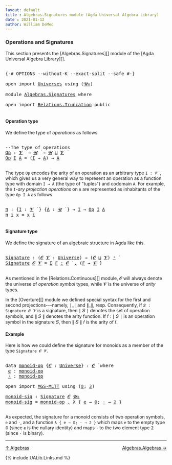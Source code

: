 ```yaml
---
layout: default
title : Algebras.Signatures module (Agda Universal Algebra Library)
date : 2021-01-12
author: William DeMeo
---
```


### <a id="operations-and-signatures">Operations and Signatures</a>

This section presents the [Algebras.Signatures][] module of the [Agda Universal Algebra Library][].

<pre class="Agda">

<a id="318" class="Symbol">{-#</a> <a id="322" class="Keyword">OPTIONS</a> <a id="330" class="Pragma">--without-K</a> <a id="342" class="Pragma">--exact-split</a> <a id="356" class="Pragma">--safe</a> <a id="363" class="Symbol">#-}</a>

<a id="368" class="Keyword">open</a> <a id="373" class="Keyword">import</a> <a id="380" href="Universes.html" class="Module">Universes</a> <a id="390" class="Keyword">using</a> <a id="396" class="Symbol">(</a><a id="397" href="Agda.Primitive.html#590" class="Primitive">𝓤₀</a><a id="399" class="Symbol">)</a>

<a id="402" class="Keyword">module</a> <a id="409" href="Algebras.Signatures.html" class="Module">Algebras.Signatures</a> <a id="429" class="Keyword">where</a>

<a id="436" class="Keyword">open</a> <a id="441" class="Keyword">import</a> <a id="448" href="Relations.Truncation.html" class="Module">Relations.Truncation</a> <a id="469" class="Keyword">public</a>

</pre>



#### <a id="operation-type">Operation type</a>

We define the type of *operations* as follows.

<pre class="Agda">

<a id="601" class="Comment">--The type of operations</a>
<a id="Op"></a><a id="626" href="Algebras.Signatures.html#626" class="Function">Op</a> <a id="629" class="Symbol">:</a> <a id="631" href="Universes.html#262" class="Generalizable">𝓥</a> <a id="633" href="Universes.html#403" class="Function Operator">̇</a> <a id="635" class="Symbol">→</a> <a id="637" href="Universes.html#260" class="Generalizable">𝓤</a> <a id="639" href="Universes.html#403" class="Function Operator">̇</a> <a id="641" class="Symbol">→</a> <a id="643" href="Universes.html#260" class="Generalizable">𝓤</a> <a id="645" href="Agda.Primitive.html#636" class="Primitive Operator">⊔</a> <a id="647" href="Universes.html#262" class="Generalizable">𝓥</a> <a id="649" href="Universes.html#403" class="Function Operator">̇</a>
<a id="651" href="Algebras.Signatures.html#626" class="Function">Op</a> <a id="654" href="Algebras.Signatures.html#654" class="Bound">I</a> <a id="656" href="Algebras.Signatures.html#656" class="Bound">A</a> <a id="658" class="Symbol">=</a> <a id="660" class="Symbol">(</a><a id="661" href="Algebras.Signatures.html#654" class="Bound">I</a> <a id="663" class="Symbol">→</a> <a id="665" href="Algebras.Signatures.html#656" class="Bound">A</a><a id="666" class="Symbol">)</a> <a id="668" class="Symbol">→</a> <a id="670" href="Algebras.Signatures.html#656" class="Bound">A</a>

</pre>

The type `Op` encodes the arity of an operation as an arbitrary type `I : 𝓥 ̇`, which gives us a very general way to represent an operation as a function type with domain `I → A` (the type of "tuples") and codomain `A`. For example, the `I`-*ary projection operations* on `A` are represented as inhabitants of the type `Op I A` as follows.

<pre class="Agda">

<a id="π"></a><a id="1040" href="Algebras.Signatures.html#1040" class="Function">π</a> <a id="1042" class="Symbol">:</a> <a id="1044" class="Symbol">{</a><a id="1045" href="Algebras.Signatures.html#1045" class="Bound">I</a> <a id="1047" class="Symbol">:</a> <a id="1049" href="Universes.html#262" class="Generalizable">𝓥</a> <a id="1051" href="Universes.html#403" class="Function Operator">̇</a> <a id="1053" class="Symbol">}</a> <a id="1055" class="Symbol">{</a><a id="1056" href="Algebras.Signatures.html#1056" class="Bound">A</a> <a id="1058" class="Symbol">:</a> <a id="1060" href="Universes.html#260" class="Generalizable">𝓤</a> <a id="1062" href="Universes.html#403" class="Function Operator">̇</a> <a id="1064" class="Symbol">}</a> <a id="1066" class="Symbol">→</a> <a id="1068" href="Algebras.Signatures.html#1045" class="Bound">I</a> <a id="1070" class="Symbol">→</a> <a id="1072" href="Algebras.Signatures.html#626" class="Function">Op</a> <a id="1075" href="Algebras.Signatures.html#1045" class="Bound">I</a> <a id="1077" href="Algebras.Signatures.html#1056" class="Bound">A</a>
<a id="1079" href="Algebras.Signatures.html#1040" class="Function">π</a> <a id="1081" href="Algebras.Signatures.html#1081" class="Bound">i</a> <a id="1083" href="Algebras.Signatures.html#1083" class="Bound">x</a> <a id="1085" class="Symbol">=</a> <a id="1087" href="Algebras.Signatures.html#1083" class="Bound">x</a> <a id="1089" href="Algebras.Signatures.html#1081" class="Bound">i</a>

</pre>


#### <a id="signature-type">Signature type</a>

We define the signature of an algebraic structure in Agda like this.


<pre class="Agda">

<a id="Signature"></a><a id="1238" href="Algebras.Signatures.html#1238" class="Function">Signature</a> <a id="1248" class="Symbol">:</a> <a id="1250" class="Symbol">(</a><a id="1251" href="Algebras.Signatures.html#1251" class="Bound">𝓞</a> <a id="1253" href="Algebras.Signatures.html#1253" class="Bound">𝓥</a> <a id="1255" class="Symbol">:</a> <a id="1257" href="Universes.html#205" class="Postulate">Universe</a><a id="1265" class="Symbol">)</a> <a id="1267" class="Symbol">→</a> <a id="1269" class="Symbol">(</a><a id="1270" href="Algebras.Signatures.html#1251" class="Bound">𝓞</a> <a id="1272" href="Agda.Primitive.html#636" class="Primitive Operator">⊔</a> <a id="1274" href="Algebras.Signatures.html#1253" class="Bound">𝓥</a><a id="1275" class="Symbol">)</a> <a id="1277" href="Universes.html#181" class="Primitive Operator">⁺</a> <a id="1279" href="Universes.html#403" class="Function Operator">̇</a>
<a id="1281" href="Algebras.Signatures.html#1238" class="Function">Signature</a> <a id="1291" href="Algebras.Signatures.html#1291" class="Bound">𝓞</a> <a id="1293" href="Algebras.Signatures.html#1293" class="Bound">𝓥</a> <a id="1295" class="Symbol">=</a> <a id="1297" href="MGS-MLTT.html#3074" class="Function">Σ</a> <a id="1299" href="Algebras.Signatures.html#1299" class="Bound">F</a> <a id="1301" href="MGS-MLTT.html#3074" class="Function">꞉</a> <a id="1303" href="Algebras.Signatures.html#1291" class="Bound">𝓞</a> <a id="1305" href="Universes.html#403" class="Function Operator">̇</a> <a id="1307" href="MGS-MLTT.html#3074" class="Function">,</a> <a id="1309" class="Symbol">(</a><a id="1310" href="Algebras.Signatures.html#1299" class="Bound">F</a> <a id="1312" class="Symbol">→</a> <a id="1314" href="Algebras.Signatures.html#1293" class="Bound">𝓥</a> <a id="1316" href="Universes.html#403" class="Function Operator">̇</a><a id="1317" class="Symbol">)</a>

</pre>

As mentioned in the [Relations.Continuous][] module, 𝓞 will always denote the universe of *operation symbol* types, while 𝓥 is the universe of *arity* types.

In the [Overture][] module we defined special syntax for the first and second projections---namely, ∣\_∣ and ∥\_∥, resp. Consequently, if `𝑆 : Signature 𝓞 𝓥` is a signature, then ∣ 𝑆 ∣ denotes the set of operation symbols, and ∥ 𝑆 ∥ denotes the arity function. If 𝑓 : ∣ 𝑆 ∣ is an operation symbol in the signature 𝑆, then ∥ 𝑆 ∥ 𝑓 is the arity of 𝑓.



#### <a id="Example">Example</a>

Here is how we could define the signature for monoids as a member of the type `Signature 𝓞 𝓥`.

<pre class="Agda">

<a id="1987" class="Keyword">data</a> <a id="monoid-op"></a><a id="1992" href="Algebras.Signatures.html#1992" class="Datatype">monoid-op</a> <a id="2002" class="Symbol">{</a><a id="2003" href="Algebras.Signatures.html#2003" class="Bound">𝓞</a> <a id="2005" class="Symbol">:</a> <a id="2007" href="Universes.html#205" class="Postulate">Universe</a><a id="2015" class="Symbol">}</a> <a id="2017" class="Symbol">:</a> <a id="2019" href="Algebras.Signatures.html#2003" class="Bound">𝓞</a> <a id="2021" href="Universes.html#403" class="Function Operator">̇</a> <a id="2023" class="Keyword">where</a>
 <a id="monoid-op.e"></a><a id="2030" href="Algebras.Signatures.html#2030" class="InductiveConstructor">e</a> <a id="2032" class="Symbol">:</a> <a id="2034" href="Algebras.Signatures.html#1992" class="Datatype">monoid-op</a>
 <a id="monoid-op.·"></a><a id="2045" href="Algebras.Signatures.html#2045" class="InductiveConstructor">·</a> <a id="2047" class="Symbol">:</a> <a id="2049" href="Algebras.Signatures.html#1992" class="Datatype">monoid-op</a>

<a id="2060" class="Keyword">open</a> <a id="2065" class="Keyword">import</a> <a id="2072" href="MGS-MLTT.html" class="Module">MGS-MLTT</a> <a id="2081" class="Keyword">using</a> <a id="2087" class="Symbol">(</a><a id="2088" href="MGS-MLTT.html#712" class="Function">𝟘</a><a id="2089" class="Symbol">;</a> <a id="2091" href="MGS-MLTT.html#2482" class="Function">𝟚</a><a id="2092" class="Symbol">)</a>

<a id="monoid-sig"></a><a id="2095" href="Algebras.Signatures.html#2095" class="Function">monoid-sig</a> <a id="2106" class="Symbol">:</a> <a id="2108" href="Algebras.Signatures.html#1238" class="Function">Signature</a> <a id="2118" href="Overture.Preliminaries.html#8157" class="Generalizable">𝓞</a> <a id="2120" href="Agda.Primitive.html#590" class="Primitive">𝓤₀</a>
<a id="2123" href="Algebras.Signatures.html#2095" class="Function">monoid-sig</a> <a id="2134" class="Symbol">=</a> <a id="2136" href="Algebras.Signatures.html#1992" class="Datatype">monoid-op</a> <a id="2146" href="Overture.Preliminaries.html#13136" class="InductiveConstructor Operator">,</a> <a id="2148" class="Symbol">λ</a> <a id="2150" class="Symbol">{</a> <a id="2152" href="Algebras.Signatures.html#2030" class="InductiveConstructor">e</a> <a id="2154" class="Symbol">→</a> <a id="2156" href="MGS-MLTT.html#712" class="Function">𝟘</a><a id="2157" class="Symbol">;</a> <a id="2159" href="Algebras.Signatures.html#2045" class="InductiveConstructor">·</a> <a id="2161" class="Symbol">→</a> <a id="2163" href="MGS-MLTT.html#2482" class="Function">𝟚</a> <a id="2165" class="Symbol">}</a>

</pre>

As expected, the signature for a monoid consists of two operation symbols, `e` and `·`, and a function `λ { e → 𝟘; · → 𝟚 }` which maps `e` to the empty type 𝟘 (since `e` is the nullary identity) and maps `·` to the two element type 𝟚 (since `·` is binary).

-------------------------------------

[↑ Algebras](Algebras.html)
<span style="float:right;">[Algebras.Algebras →](Algebras.Algebras.html)</span>


{% include UALib.Links.md %}

